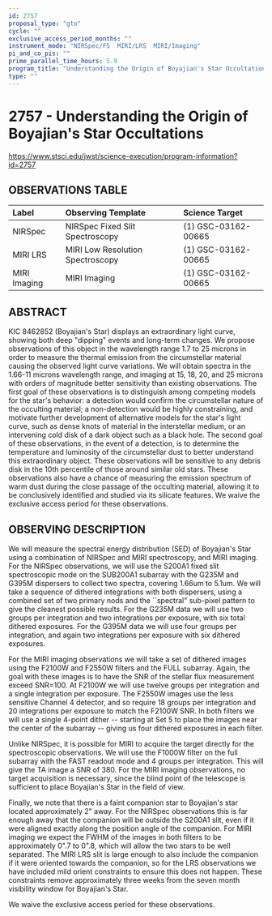 ```yaml
---
id: 2757
proposal_type: "gto"
cycle: ""
exclusive_access_period_months: ""
instrument_mode: "NIRSpec/FS  MIRI/LRS  MIRI/Imaging"
pi_and_co_pis: ""
prime_parallel_time_hours: 5.9
program_title: "Understanding the Origin of Boyajian's Star Occultations"
type: ""
---
```

# 2757 - Understanding the Origin of Boyajian's Star Occultations
https://www.stsci.edu/jwst/science-execution/program-information?id=2757
## OBSERVATIONS TABLE
| Label          | Observing Template                | Science Target          |
| :------------- | :-------------------------------- | :---------------------- |
| NIRSpec        | NIRSpec Fixed Slit Spectroscopy   | (1) GSC-03162-00665   |
| MIRI LRS       | MIRI Low Resolution Spectroscopy  | (1) GSC-03162-00665   |
| MIRI Imaging   | MIRI Imaging                      | (1) GSC-03162-00665   |

## ABSTRACT

KIC 8462852 (Boyajian's Star) displays an extraordinary light curve, showing both deep "dipping" events and long-term changes. We propose observations of this object in the wavelength range 1.7 to 25 microns in order to measure the thermal emission from the circumstellar material causing the observed light curve variations. We will obtain spectra in the 1.66-11 microns wavelength range, and imaging at 15, 18, 20, and 25 microns with orders of magnitude better sensitivity than existing observations. The first goal of these observations is to distinguish among competing models for the star's behavior: a detection would confirm the circumstellar nature of the occulting material; a non-detection would be highly constraining, and motivate further development of alternative models for the star's light curve, such as dense knots of material in the interstellar medium, or an intervening cold disk of a dark object such as a black hole. The second goal of these observations, in the event of a detection, is to determine the temperature and luminosity of the circumstellar dust to better understand this extraordinary object. These observations will be sensitive to any debris disk in the 10th percentile of those around similar old stars. These observations also have a chance of measuring the emission spectrum of warm dust during the close passage of the occulting material, allowing it to be conclusively identified and studied via its silicate features. We waive the exclusive access period for these observations.

## OBSERVING DESCRIPTION

We will measure the spectral energy distribution (SED) of Boyajian's Star using a combination of NIRSpec and MIRI spectroscopy, and MIRI imaging. For the NIRSpec observations, we will use the S200A1 fixed slit spectroscopic mode on the SUB200A1 subarray with the G235M and G395M dispersers to collect two spectra, covering 1.66um to 5.1um. We will take a sequence of dithered integrations with both dispersers, using a combined set of two primary nods and the ``spectral" sub-pixel pattern to give the cleanest possible results. For the G235M data we will use two groups per integration and two integrations per exposure, with six total dithered exposures. For the G395M data we will use four groups per integration, and again two integrations per exposure with six dithered exposures.

For the MIRI imaging observations we will take a set of dithered images using the F2100W and F2550W filters and the FULL subarray. Again, the goal with these images is to have the SNR of the stellar flux measurement exceed SNR=100. At F2100W we will use twelve groups per integration and a single integration per exposure. The F2550W images use the less sensitive Channel 4 detector, and so require 18 groups per integration and 20 integrations per exposure to match the F2100W SNR. In both filters we will use a single 4-point dither -- starting at Set 5 to place the images near the center of the subarray -- giving us four dithered exposures in each filter.

Unlike NIRSpec, it is possible for MIRI to acquire the target directly for the spectroscopic observations. We will use the F1000W filter on the full subarray with the FAST readout mode and 4 groups per integration. This will give the TA image a SNR of 380. For the MIRI imaging observations, no target acquisition is necessary, since the blind point of the telescope is sufficient to place Boyajian's Star in the field of view.

Finally, we note that there is a faint companion star to Boyajian's star located approximately 2" away. For the NIRSpec observations this is far enough away that the companion will be outside the S200A1 slit, even if it were aligned exactly along the position angle of the companion. For MIRI imaging we expect the FWHM of the images in both filters to be approximately 0".7 to 0".8, which will allow the two stars to be well separated. The MIRI LRS slit is large enough to also include the companion if it were oriented towards the companion, so for the LRS observations we have included mild orient constraints to ensure this does not happen. These constraints remove approximately three weeks from the seven month visibility window for Boyajian's Star.

We waive the exclusive access period for these observations.